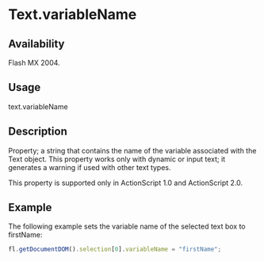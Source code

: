# Text.variableName

## Availability

Flash MX 2004.

## Usage

text.variableName

## Description

Property; a string that contains the name of the variable associated with the Text object. This property works only with dynamic or input text; it generates a warning if used with other text types.

This property is supported only in ActionScript 1.0 and ActionScript 2.0.

## Example

The following example sets the variable name of the selected text box to firstName:

```javascript
fl.getDocumentDOM().selection[0].variableName = "firstName";
```
